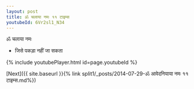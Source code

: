 ```yaml
---
layout: post
title: ॐ चलाया नमः ११ टाइम्स
youtubeId: 6Vr2sl1_N34
---
```

 
 
 ॐ चलाया नमः  
 
 - जिसे पकड़ा नहीं जा सकता 
 
  
 
  
 
 
 
 
 
 


{% include youtubePlayer.html id=page.youtubeId %}
 
[Next]({{ site.baseurl }}{% link  split1/_posts/2014-07-29-ॐ आवेदनियाया नमः ११ टाइम्स.md%})
 
